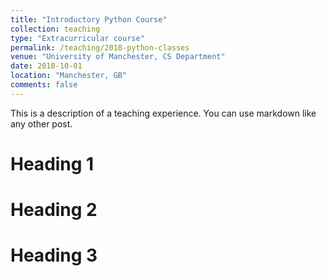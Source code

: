```yaml
---
title: "Introductory Python Course"
collection: teaching
type: "Extracurricular course"
permalink: /teaching/2018-python-classes
venue: "University of Manchester, CS Department"
date: 2018-10-01
location: "Manchester, GB"
comments: false
---
```


This is a description of a teaching experience. You can use markdown like any other post.

Heading 1
======

Heading 2
======

Heading 3
======